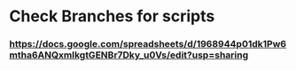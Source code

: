 # Check Branches for scripts
### https://docs.google.com/spreadsheets/d/1968944p01dk1Pw6mtha6ANQxmIkgtGENBr7Dky_u0Vs/edit?usp=sharing
